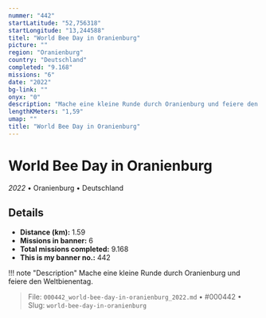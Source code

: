 ```yaml
---
nummer: "442"
startLatitude: "52,756318"
startLongitude: "13,244588"
titel: "World Bee Day in Oranienburg"
picture: ""
region: "Oranienburg"
country: "Deutschland"
completed: "9.168"
missions: "6"
date: "2022"
bg-link: ""
onyx: "0"
description: "Mache eine kleine Runde durch Oranienburg und feiere den Weltbienentag."
lengthKMeters: "1,59"
umap: ""
title: "World Bee Day in Oranienburg"
---
```

# World Bee Day in Oranienburg

*2022* • Oranienburg • Deutschland



## Details
- **Distance (km):** 1.59
- **Missions in banner:** 6
- **Total missions completed:** 9.168
- **This is my banner no.:** 442


!!! note "Description"
    Mache eine kleine Runde durch Oranienburg und feiere den Weltbienentag.




> File: `000442_world-bee-day-in-oranienburg_2022.md` • #000442 • Slug: `world-bee-day-in-oranienburg`
